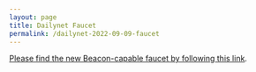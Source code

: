 ```yaml
---
layout: page
title: Dailynet Faucet
permalink: /dailynet-2022-09-09-faucet
---
```


[Please find the new Beacon-capable faucet by following this link](https://faucet.dailynet-2022-09-09.teztnets.xyz).
